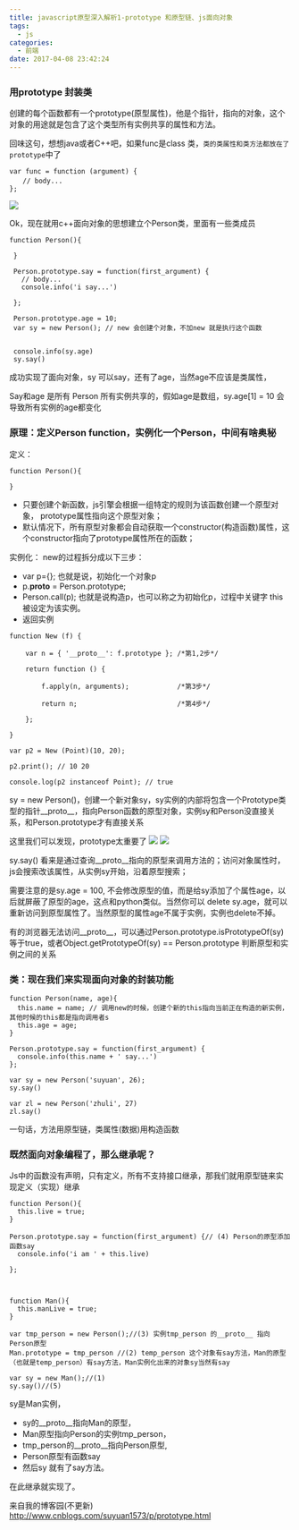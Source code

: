 ```yaml
---
title: javascript原型深入解析1-prototype 和原型链、js面向对象
tags:
  - js
categories:
  - 前端
date: 2017-04-08 23:42:24
---
```


### 用prototype 封装类
创建的每个函数都有一个prototype(原型属性)，他是个指针，指向的对象，这个对象的用途就是包含了这个类型所有实例共享的属性和方法。

回味这句，想想java或者C++吧，如果func是class 类，`类的类属性和类方法都放在了prototype`中了
```
var func = function (argument) {
　　// body...
};
 ```
 ![](https://images2015.cnblogs.com/blog/564050/201703/564050-20170321004553096-1350416176.png)

Ok，现在就用c++面向对象的思想建立个Person类，里面有一些类成员
```
function Person(){

 }

 Person.prototype.say = function(first_argument) {
   // body...
   console.info('i say...')

 };

 Person.prototype.age = 10;
 var sy = new Person(); // new 会创建个对象，不加new 就是执行这个函数


 console.info(sy.age)
 sy.say()
```
成功实现了面向对象，sy 可以say，还有了age，当然age不应该是类属性，

Say和age 是所有 Person 所有实例共享的，假如age是数组，sy.age[1] = 10 会导致所有实例的age都变化

### 原理：定义Person function，实例化一个Person，中间有啥奥秘
定义：
```
function Person(){

}
```
- 只要创建个新函数，js引擎会根据一组特定的规则为该函数创建一个原型对象， prototype属性指向这个原型对象；
- 默认情况下，所有原型对象都会自动获取一个constructor(构造函数)属性，这个constructor指向了prototype属性所在的函数；

实例化：
new的过程拆分成以下三步：
- var p={}; 也就是说，初始化一个对象p
- p.__proto__ = Person.prototype;
- Person.call(p); 也就是说构造p，也可以称之为初始化p，过程中关键字 this 被设定为该实例。
- 返回实例

```
function New (f) {

    var n = { '__proto__': f.prototype }; /*第1,2步*/

    return function () {

        f.apply(n, arguments);            /*第3步*/

        return n;                         /*第4步*/

    };

}

var p2 = New (Point)(10, 20);

p2.print(); // 10 20

console.log(p2 instanceof Point); // true
```
sy = new Person()，创建一个新对象sy，sy实例的内部将包含一个Prototype类型的指针__proto__，指向Person函数的原型对象，实例sy和Person没直接关系，和Person.prototype才有直接关系

这里我们可以发现，prototype太重要了
![](https://images2015.cnblogs.com/blog/564050/201703/564050-20170321004619924-872439005.png)
![](https://images2015.cnblogs.com/blog/564050/201703/564050-20170321004612705-1756541328.png)

sy.say() 看来是通过查询__proto__指向的原型来调用方法的；访问对象属性时，js会搜索改该属性，从实例sy开始，沿着原型搜索；

需要注意的是sy.age = 100, 不会修改原型的值，而是给sy添加了个属性age，以后就屏蔽了原型的age，这点和python类似。当然你可以 delete sy.age，就可以重新访问到原型属性了。当然原型的属性age不属于实例，实例也delete不掉。

有的浏览器无法访问__proto__，可以通过Person.prototype.isPrototypeOf(sy)  等于true，或者Object.getPrototypeOf(sy) == Person.prototype 判断原型和实例之间的关系

### 类：现在我们来实现面向对象的封装功能

```
function Person(name, age){
  this.name = name; // 调用new的时候，创建个新的this指向当前正在构造的新实例，其他时候的this都是指向调用者s
  this.age = age;
}

Person.prototype.say = function(first_argument) {
  console.info(this.name + ' say...')
};

var sy = new Person('suyuan', 26);
sy.say()

var zl = new Person('zhuli', 27)
zl.say()
```
一句话，方法用原型链，类属性(数据)用构造函数

### 既然面向对象编程了，那么继承呢？

Js中的函数没有声明，只有定义，所有不支持接口继承，那我们就用原型链来实现定义（实现）继承
```
function Person(){
  this.live = true;
}

Person.prototype.say = function(first_argument) {// (4) Person的原型添加函数say
  console.info('i am ' + this.live)

};



function Man(){
  this.manLive = true;
}

var tmp_person = new Person();//(3) 实例tmp_person 的__proto__ 指向Person原型
Man.prototype = tmp_person //(2) temp_person 这个对象有say方法，Man的原型（也就是temp_person）有say方法，Man实例化出来的对象sy当然有say

var sy = new Man();//(1)
sy.say()//(5)
```
sy是Man实例，

- sy的__proto__指向Man的原型，
- Man原型指向Person的实例tmp_person，
- tmp_person的__proto__指向Person原型,
- Person原型有函数say
- 然后sy 就有了say方法。

在此继承就实现了。




来自我的博客园(不更新)
http://www.cnblogs.com/suyuan1573/p/prototype.html